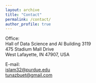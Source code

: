 ```yaml
---
layout: archive
title: "Contact"
permalink: /contact/
author_profile: true
---
```


Office:<br>
Hall of Data Science and AI Building 3119 <br>
475 Stadium Mall Drive <br>
West Lafayette, IN 47907, USA <br>

E-mail:<br>
islam32@purdue.edu<br>
tunazbuet@gmail.com

